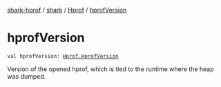 [shark-hprof](../../index.md) / [shark](../index.md) / [Hprof](index.md) / [hprofVersion](./hprof-version.md)

# hprofVersion

`val hprofVersion: `[`Hprof.HprofVersion`](-hprof-version/index.md)

Version of the opened hprof, which is tied to the runtime where the heap was dumped.

